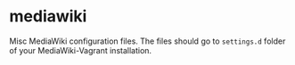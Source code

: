 # mediawiki

Misc MediaWiki configuration files. The files should go to `settings.d` folder
of your MediaWiki-Vagrant installation.
